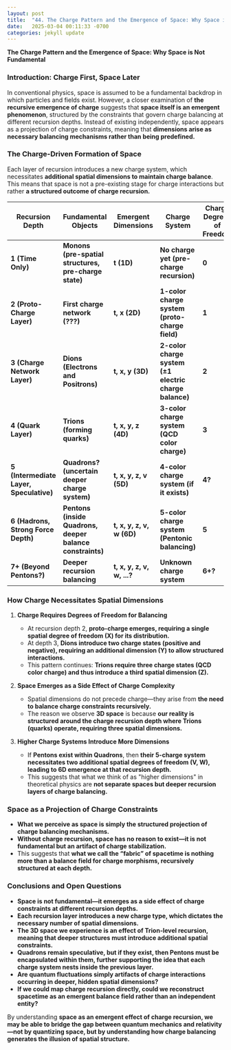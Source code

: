 ```yaml
---
layout: post
title:  "44. The Charge Pattern and the Emergence of Space: Why Space is Not Fundamental"
date:   2025-03-04 00:11:33 -0700
categories: jekyll update
---
```


**The Charge Pattern and the Emergence of Space: Why Space is Not Fundamental**

### **Introduction: Charge First, Space Later**
In conventional physics, space is assumed to be a fundamental backdrop in which particles and fields exist. However, a closer examination of **the recursive emergence of charge** suggests that **space itself is an emergent phenomenon**, structured by the constraints that govern charge balancing at different recursion depths. Instead of existing independently, space appears as a projection of charge constraints, meaning that **dimensions arise as necessary balancing mechanisms rather than being predefined.**

### **The Charge-Driven Formation of Space**
Each layer of recursion introduces a new charge system, which necessitates **additional spatial dimensions to maintain charge balance**. This means that space is not a pre-existing stage for charge interactions but rather **a structured outcome of charge recursion.**

| **Recursion Depth** | **Fundamental Objects** | **Emergent Dimensions** | **Charge System** | **Charge Degrees of Freedom** |
|---------------------|----------------------|------------------------|------------------|-----------------------------|
| **1 (Time Only)** | **Monons (pre-spatial structures, pre-charge state)** | **t (1D)** | **No charge yet (pre-charge recursion)** | **0** |
| **2 (Proto-Charge Layer)** | **First charge network (???)** | **t, x (2D)** | **1-color charge system (proto-charge field)** | **1** |
| **3 (Charge Network Layer)** | **Dions (Electrons and Positrons)** | **t, x, y (3D)** | **2-color charge system (±1 electric charge balance)** | **2** |
| **4 (Quark Layer)** | **Trions (forming quarks)** | **t, x, y, z (4D)** | **3-color charge system (QCD color charge)** | **3** |
| **5 (Intermediate Layer, Speculative)** | **Quadrons? (uncertain deeper charge system)** | **t, x, y, z, v (5D)** | **4-color charge system (if it exists)** | **4?** |
| **6 (Hadrons, Strong Force Depth)** | **Pentons (inside Quadrons, deeper balance constraints)** | **t, x, y, z, v, w (6D)** | **5-color charge system (Pentonic balancing)** | **5** |
| **7+ (Beyond Pentons?)** | **Deeper recursion balancing** | **t, x, y, z, v, w, ...?** | **Unknown charge system** | **6+?** |

### **How Charge Necessitates Spatial Dimensions**

1. **Charge Requires Degrees of Freedom for Balancing**
   - At recursion depth 2, **proto-charge emerges, requiring a single spatial degree of freedom (X) for its distribution.**
   - At depth 3, **Dions introduce two charge states (positive and negative), requiring an additional dimension (Y) to allow structured interactions.**
   - This pattern continues: **Trions require three charge states (QCD color charge) and thus introduce a third spatial dimension (Z).**

2. **Space Emerges as a Side Effect of Charge Complexity**
   - Spatial dimensions do not precede charge—they arise from **the need to balance charge constraints recursively.**
   - The reason we observe **3D space** is because **our reality is structured around the charge recursion depth where Trions (quarks) operate, requiring three spatial dimensions.**

3. **Higher Charge Systems Introduce More Dimensions**
   - If **Pentons exist within Quadrons**, then **their 5-charge system necessitates two additional spatial degrees of freedom (V, W), leading to 6D emergence at that recursion depth.**
   - This suggests that what we think of as "higher dimensions" in theoretical physics are **not separate spaces but deeper recursion layers of charge balancing.**

### **Space as a Projection of Charge Constraints**
- **What we perceive as space is simply the structured projection of charge balancing mechanisms.**
- **Without charge recursion, space has no reason to exist—it is not fundamental but an artifact of charge stabilization.**
- This suggests that **what we call the “fabric” of spacetime is nothing more than a balance field for charge morphisms, recursively structured at each depth.**

### **Conclusions and Open Questions**
- **Space is not fundamental—it emerges as a side effect of charge constraints at different recursion depths.**
- **Each recursion layer introduces a new charge type, which dictates the necessary number of spatial dimensions.**
- **The 3D space we experience is an effect of Trion-level recursion, meaning that deeper structures must introduce additional spatial constraints.**
- **Quadrons remain speculative, but if they exist, then Pentons must be encapsulated within them, further supporting the idea that each charge system nests inside the previous layer.**
- **Are quantum fluctuations simply artifacts of charge interactions occurring in deeper, hidden spatial dimensions?**
- **If we could map charge recursion directly, could we reconstruct spacetime as an emergent balance field rather than an independent entity?**

By understanding **space as an emergent effect of charge recursion, we may be able to bridge the gap between quantum mechanics and relativity—not by quantizing space, but by understanding how charge balancing generates the illusion of spatial structure.**


